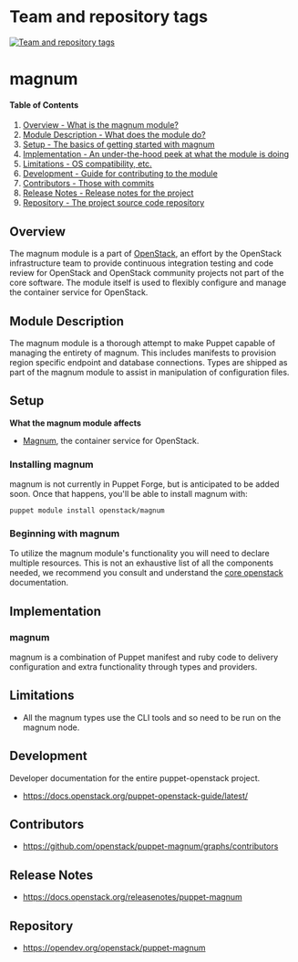 Team and repository tags
========================

[![Team and repository tags](https://governance.openstack.org/tc/badges/puppet-magnum.svg)](https://governance.openstack.org/tc/reference/tags/index.html)

<!-- Change things from this point on -->

magnum
======

#### Table of Contents

1. [Overview - What is the magnum module?](#overview)
2. [Module Description - What does the module do?](#module-description)
3. [Setup - The basics of getting started with magnum](#setup)
4. [Implementation - An under-the-hood peek at what the module is doing](#implementation)
5. [Limitations - OS compatibility, etc.](#limitations)
6. [Development - Guide for contributing to the module](#development)
7. [Contributors - Those with commits](#contributors)
8. [Release Notes - Release notes for the project](#release-notes)
9. [Repository - The project source code repository](#repository)

Overview
--------

The magnum module is a part of [OpenStack](https://opendev.org/openstack), an effort by the OpenStack infrastructure team to provide continuous integration testing and code review for OpenStack and OpenStack community projects not part of the core software.  The module itself is used to flexibly configure and manage the container service for OpenStack.

Module Description
------------------

The magnum module is a thorough attempt to make Puppet capable of managing the entirety of magnum.  This includes manifests to provision region specific endpoint and database connections.  Types are shipped as part of the magnum module to assist in manipulation of configuration files.

Setup
-----

**What the magnum module affects**

* [Magnum](https://docs.openstack.org/magnum/latest/), the container service for OpenStack.

### Installing magnum

magnum is not currently in Puppet Forge, but is anticipated to be added soon.  Once that happens, you'll be able to install magnum with:

```shell
puppet module install openstack/magnum
```

### Beginning with magnum

To utilize the magnum module's functionality you will need to declare multiple resources. This is not an exhaustive list of all the components needed, we recommend you consult and understand the [core openstack](http://docs.openstack.org) documentation.

Implementation
--------------

### magnum

magnum is a combination of Puppet manifest and ruby code to delivery configuration and extra functionality through types and providers.

Limitations
-----------

* All the magnum types use the CLI tools and so need to be run on the magnum node.

Development
-----------

Developer documentation for the entire puppet-openstack project.

* https://docs.openstack.org/puppet-openstack-guide/latest/

Contributors
------------

* https://github.com/openstack/puppet-magnum/graphs/contributors

Release Notes
-------------

* https://docs.openstack.org/releasenotes/puppet-magnum

Repository
----------

* https://opendev.org/openstack/puppet-magnum
